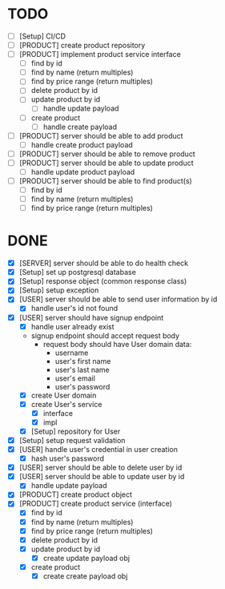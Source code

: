 # TODO
- [ ] [Setup] CI/CD
- [ ] [PRODUCT] create product repository
- [ ] [PRODUCT] implement product service interface
    - [ ] find by id
    - [ ] find by name (return multiples)
    - [ ] find by price range (return multiples)
    - [ ] delete product by id
    - [ ] update product by id
        - [ ] handle update payload
    - [ ] create product
        - [ ] handle create payload
- [ ] [PRODUCT] server should be able to add product
    - [ ] handle create product payload
- [ ] [PRODUCT] server should be able to remove product
- [ ] [PRODUCT] server should be able to update product
    - [ ] handle update product payload
- [ ] [PRODUCT] server should be able to find product(s)
    - [ ] find by id
    - [ ] find by name (return multiples)
    - [ ] find by price range (return multiples)

# DONE
- [x] [SERVER] server should be able to do health check
- [x] [Setup] set up postgresql database
- [x] [Setup] response object (common response class)
- [x] [Setup] setup exception
- [x] [USER] server should be able to send user information by id
    - [x] handle user's id not found
- [x] [USER] server should have signup endpoint
    - [x] handle user already exist
    - signup endpoint should accept request body
        - request body should have User domain data:
          - username
          - user's first name
          - user's last name
          - user's email
          - user's password
    - [x] create User domain
    - [x] create User's service
        - [x] interface
        - [x] impl
    - [x] [Setup] repository for User
- [x] [Setup] setup request validation
- [x] [USER] handle user's credential in user creation
    - [x] hash user's password
- [x] [USER] server should be able to delete user by id
- [x] [USER] server should be able to update user by id
    - [x] handle update payload
- [x] [PRODUCT] create product object
- [x] [PRODUCT] create product service (interface)
    - [x] find by id
    - [x] find by name (return multiples)
    - [x] find by price range (return multiples)
    - [x] delete product by id
    - [x] update product by id
        - [x] create update payload obj
    - [x] create product
        - [x] create create payload obj